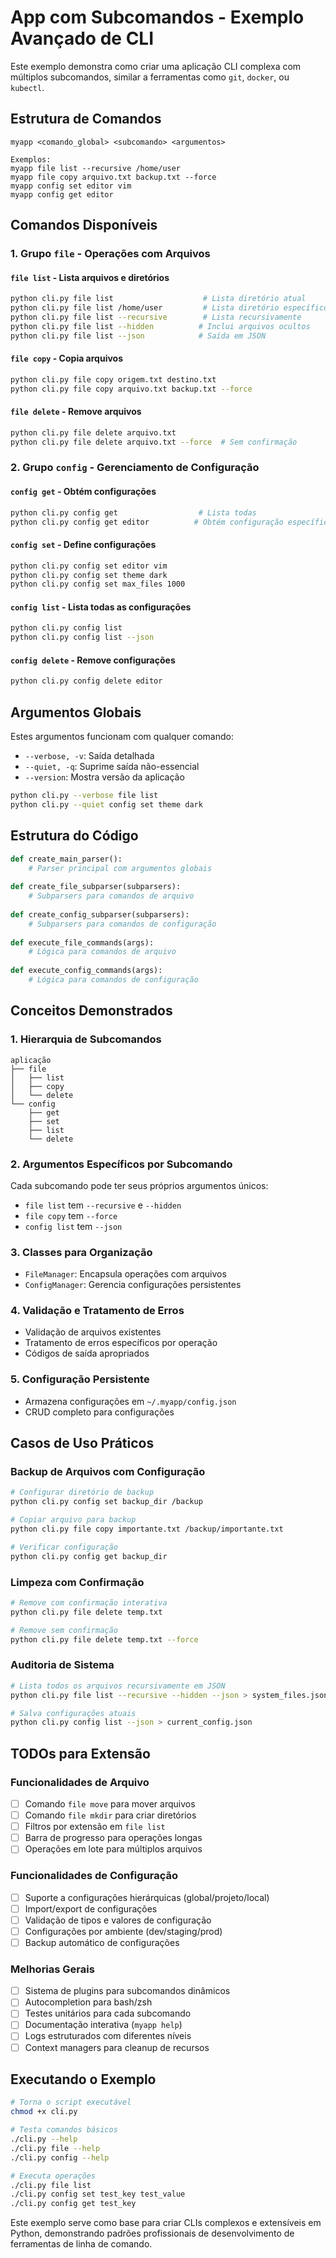 # App com Subcomandos - Exemplo Avançado de CLI

Este exemplo demonstra como criar uma aplicação CLI complexa com múltiplos subcomandos, similar a ferramentas como `git`, `docker`, ou `kubectl`.

## Estrutura de Comandos

```
myapp <comando_global> <subcomando> <argumentos>

Exemplos:
myapp file list --recursive /home/user
myapp file copy arquivo.txt backup.txt --force
myapp config set editor vim
myapp config get editor
```

## Comandos Disponíveis

### 1. Grupo `file` - Operações com Arquivos

#### `file list` - Lista arquivos e diretórios
```bash
python cli.py file list                    # Lista diretório atual
python cli.py file list /home/user         # Lista diretório específico
python cli.py file list --recursive        # Lista recursivamente
python cli.py file list --hidden          # Inclui arquivos ocultos
python cli.py file list --json            # Saída em JSON
```

#### `file copy` - Copia arquivos
```bash
python cli.py file copy origem.txt destino.txt
python cli.py file copy arquivo.txt backup.txt --force
```

#### `file delete` - Remove arquivos
```bash
python cli.py file delete arquivo.txt
python cli.py file delete arquivo.txt --force  # Sem confirmação
```

### 2. Grupo `config` - Gerenciamento de Configuração

#### `config get` - Obtém configurações
```bash
python cli.py config get                  # Lista todas
python cli.py config get editor          # Obtém configuração específica
```

#### `config set` - Define configurações
```bash
python cli.py config set editor vim
python cli.py config set theme dark
python cli.py config set max_files 1000
```

#### `config list` - Lista todas as configurações
```bash
python cli.py config list
python cli.py config list --json
```

#### `config delete` - Remove configurações
```bash
python cli.py config delete editor
```

## Argumentos Globais

Estes argumentos funcionam com qualquer comando:

- `--verbose, -v`: Saída detalhada
- `--quiet, -q`: Suprime saída não-essencial
- `--version`: Mostra versão da aplicação

```bash
python cli.py --verbose file list
python cli.py --quiet config set theme dark
```

## Estrutura do Código

```python
def create_main_parser():
    # Parser principal com argumentos globais
    
def create_file_subparser(subparsers):
    # Subparsers para comandos de arquivo
    
def create_config_subparser(subparsers):
    # Subparsers para comandos de configuração
    
def execute_file_commands(args):
    # Lógica para comandos de arquivo
    
def execute_config_commands(args):
    # Lógica para comandos de configuração
```

## Conceitos Demonstrados

### 1. **Hierarquia de Subcomandos**
```
aplicação
├── file
│   ├── list
│   ├── copy
│   └── delete
└── config
    ├── get
    ├── set
    ├── list
    └── delete
```

### 2. **Argumentos Específicos por Subcomando**
Cada subcomando pode ter seus próprios argumentos únicos:
- `file list` tem `--recursive` e `--hidden`
- `file copy` tem `--force`
- `config list` tem `--json`

### 3. **Classes para Organização**
- `FileManager`: Encapsula operações com arquivos
- `ConfigManager`: Gerencia configurações persistentes

### 4. **Validação e Tratamento de Erros**
- Validação de arquivos existentes
- Tratamento de erros específicos por operação
- Códigos de saída apropriados

### 5. **Configuração Persistente**
- Armazena configurações em `~/.myapp/config.json`
- CRUD completo para configurações

## Casos de Uso Práticos

### Backup de Arquivos com Configuração
```bash
# Configurar diretório de backup
python cli.py config set backup_dir /backup

# Copiar arquivo para backup
python cli.py file copy importante.txt /backup/importante.txt

# Verificar configuração
python cli.py config get backup_dir
```

### Limpeza com Confirmação
```bash
# Remove com confirmação interativa
python cli.py file delete temp.txt

# Remove sem confirmação
python cli.py file delete temp.txt --force
```

### Auditoria de Sistema
```bash
# Lista todos os arquivos recursivamente em JSON
python cli.py file list --recursive --hidden --json > system_files.json

# Salva configurações atuais
python cli.py config list --json > current_config.json
```

## TODOs para Extensão

### Funcionalidades de Arquivo
- [ ] Comando `file move` para mover arquivos
- [ ] Comando `file mkdir` para criar diretórios
- [ ] Filtros por extensão em `file list`
- [ ] Barra de progresso para operações longas
- [ ] Operações em lote para múltiplos arquivos

### Funcionalidades de Configuração
- [ ] Suporte a configurações hierárquicas (global/projeto/local)
- [ ] Import/export de configurações
- [ ] Validação de tipos e valores de configuração
- [ ] Configurações por ambiente (dev/staging/prod)
- [ ] Backup automático de configurações

### Melhorias Gerais
- [ ] Sistema de plugins para subcomandos dinâmicos
- [ ] Autocompletion para bash/zsh
- [ ] Testes unitários para cada subcomando
- [ ] Documentação interativa (`myapp help`)
- [ ] Logs estruturados com diferentes níveis
- [ ] Context managers para cleanup de recursos

## Executando o Exemplo

```bash
# Torna o script executável
chmod +x cli.py

# Testa comandos básicos
./cli.py --help
./cli.py file --help
./cli.py config --help

# Executa operações
./cli.py file list
./cli.py config set test_key test_value
./cli.py config get test_key
```

Este exemplo serve como base para criar CLIs complexos e extensíveis em Python, demonstrando padrões profissionais de desenvolvimento de ferramentas de linha de comando.